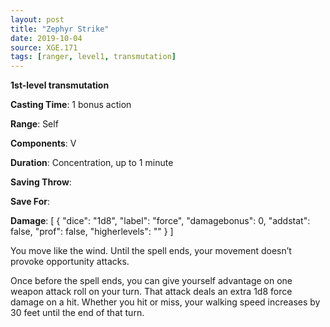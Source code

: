 ```yaml
---
layout: post
title: "Zephyr Strike"
date: 2019-10-04
source: XGE.171
tags: [ranger, level1, transmutation]
---
```


**1st-level transmutation**

**Casting Time**: 1 bonus action

**Range**: Self

**Components**: V

**Duration**: Concentration, up to 1 minute

**Saving Throw**:

**Save For**:

**Damage**: [ { "dice": "1d8", "label": "force", "damagebonus": 0, "addstat": false, "prof": false, "higherlevels": "" } ]

You move like the wind. Until the spell ends, your movement doesn’t provoke opportunity attacks.

Once before the spell ends, you can give yourself advantage on one weapon attack roll on your turn. That attack deals an extra 1d8 force damage on a hit. Whether you hit or miss, your walking speed increases by 30 feet until the end of that turn.